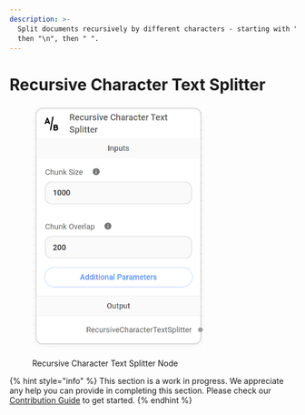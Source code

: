 ```yaml
---
description: >-
  Split documents recursively by different characters - starting with "\n\n",
  then "\n", then " ".
---
```


# Recursive Character Text Splitter

<figure><img src="../../../.gitbook/assets/image (155).png" alt="" width="305"><figcaption><p>Recursive Character Text Splitter Node</p></figcaption></figure>

{% hint style="info" %}
This section is a work in progress. We appreciate any help you can provide in completing this section. Please check our [Contribution Guide](../../../contributing/) to get started.
{% endhint %}
